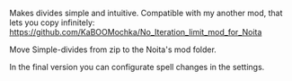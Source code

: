 Makes divides simple and intuitive.
Compatible with my another mod, that lets you copy infinitely:
https://github.com/KaBOOMochka/No_Iteration_limit_mod_for_Noita

Move Simple-divides from zip to the Noita's mod folder.

In the final version you can configurate spell changes in the settings.
